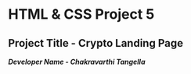 # HTML & CSS Project 5

## Project Title - Crypto Landing Page

**_Developer Name - Chakravarthi Tangella_**
